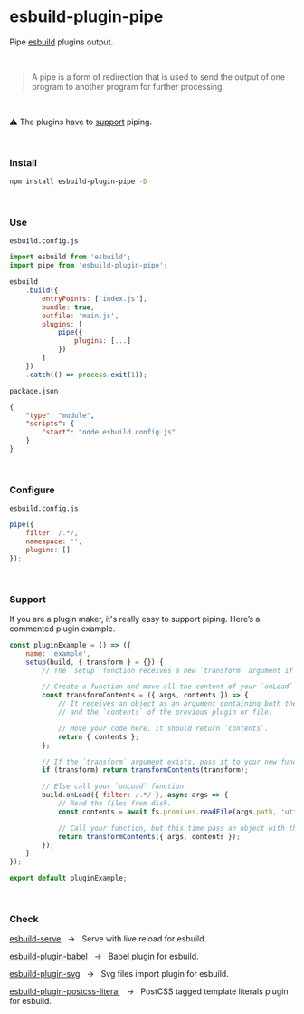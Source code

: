 <div></div>

# esbuild-plugin-pipe

Pipe [esbuild](https://github.com/evanw/esbuild) plugins output.

<br>

> A pipe is a form of redirection that is used to send the output of one program to another program for further processing.

<br>

⚠️ The plugins have to [support](#support) piping.

<br>

### Install

```zsh
npm install esbuild-plugin-pipe -D
```

<br>

### Use

`esbuild.config.js`

```js
import esbuild from 'esbuild';
import pipe from 'esbuild-plugin-pipe';

esbuild
    .build({
        entryPoints: ['index.js'],
        bundle: true,
        outfile: 'main.js',
        plugins: [
            pipe({
                plugins: [...]
            })
        ]
    })
    .catch(() => process.exit(1));
```

`package.json`

```json
{
    "type": "module",
    "scripts": {
        "start": "node esbuild.config.js"
    }
}
```

<br>

### Configure

`esbuild.config.js`

```js
pipe({
    filter: /.*/,
    namespace: '',
    plugins: []
});
```

<br>

### Support

If you are a plugin maker, it's really easy to support piping. Here’s a commented plugin example.

```js
const pluginExample = () => ({
    name: 'example',
    setup(build, { transform } = {}) {
        // The `setup` function receives a new `transform` argument if it’s in a pipe.

        // Create a function and move all the content of your `onLoad` function in it, except the `readfile`.
        const transformContents = ({ args, contents }) => {
            // It receives an object as an argument containing both the standard arguments of the `onLoad` function
            // and the `contents` of the previous plugin or file.

            // Move your code here. It should return `contents`.
            return { contents };
        };

        // If the `transform` argument exists, pass it to your new function.
        if (transform) return transformContents(transform);

        // Else call your `onLoad` function.
        build.onLoad({ filter: /.*/ }, async args => {
            // Read the files from disk.
            const contents = await fs.promises.readFile(args.path, 'utf8');

            // Call your function, but this time pass an object with the `onLoad` arguments and the file `contents`.
            return transformContents({ args, contents });
        });
    }
});

export default pluginExample;
```

<br>

### Check

[esbuild-serve](https://github.com/nativew/esbuild-serve) &nbsp; → &nbsp; Serve with live reload for esbuild.

[esbuild-plugin-babel](https://github.com/nativew/esbuild-plugin-babel) &nbsp; → &nbsp; Babel plugin for esbuild.

[esbuild-plugin-svg](https://github.com/nativew/esbuild-plugin-svg) &nbsp; → &nbsp; Svg files import plugin for esbuild.

[esbuild-plugin-postcss-literal](https://github.com/nativew/esbuild-plugin-postcss-literal) &nbsp; → &nbsp; PostCSS tagged template literals plugin for esbuild.

<br>
